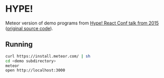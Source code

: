 HYPE!
====

Meteor version of demo programs from [Hype! React Conf talk from 2015](https://www.youtube.com/watch?v=z5e7kWSHWTg)
([original source code](https://github.com/ryanflorence/reactconf-2015-HYPE)).

Running
-------

```sh
curl https://install.meteor.com/ | sh
cd <demo subdirectory>
meteor
open http://localhost:3000
```
